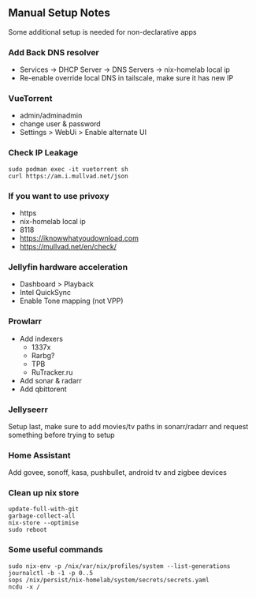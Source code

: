 ## Manual Setup Notes
Some additional setup is needed for non-declarative apps
### Add Back DNS resolver
- Services -> DHCP Server -> DNS Servers -> nix-homelab local ip
- Re-enable override local DNS in tailscale, make sure it has new IP

### VueTorrent
- admin/adminadmin
- change user & password
- Settings > WebUi > Enable alternate UI
### Check IP Leakage
```console
sudo podman exec -it vuetorrent sh
curl https://am.i.mullvad.net/json
```

### If you want to use privoxy
- https
- nix-homelab local ip
- 8118
- https://iknowwhatyoudownload.com
- https://mullvad.net/en/check/

### Jellyfin hardware acceleration
- Dashboard > Playback
- Intel QuickSync
- Enable Tone mapping (not VPP)

### Prowlarr 
- Add indexers
  - 1337x
  - Rarbg?
  - TPB
  - RuTracker.ru
- Add sonar & radarr
- Add qbittorent

### Jellyseerr
Setup last, make sure to add movies/tv paths in sonarr/radarr and request something before trying to setup

### Home Assistant
Add govee, sonoff, kasa, pushbullet, android tv and zigbee devices

### Clean up nix store
```console
update-full-with-git
garbage-collect-all
nix-store --optimise
sudo reboot
```

### Some useful commands
```console
sudo nix-env -p /nix/var/nix/profiles/system --list-generations
journalctl -b -1 -p 0..5
sops /nix/persist/nix-homelab/system/secrets/secrets.yaml
ncdu -x /
```
